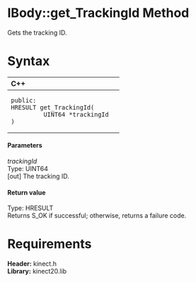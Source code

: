 IBody::get\_TrackingId Method  
=============================  

Gets the tracking ID. <span id="syntaxSection"></span>

Syntax  
======  

<table>
<colgroup>
<col width="100%" />
</colgroup>
<thead>
<tr class="header">
<th align="left">C++</th>
</tr>
</thead>
<tbody>
<tr class="odd">
<td align="left"><pre><code>public:  
HRESULT get_TrackingId(  
         UINT64 *trackingId  
)</code></pre></td>
</tr>
</tbody>
</table>

<span id="ID4EG"></span>
#### Parameters  

*trackingId*    
Type: UINT64  
[out] The tracking ID.  

<span id="ID4EP"></span>
#### Return value  

Type: HRESULT  
Returns S\_OK if successful; otherwise, returns a failure code.  

<span id="requirements"></span>

Requirements  
============  

**Header:** kinect.h  
**Library:** kinect20.lib  



<!--Please do not edit the data in the comment block below.-->
<!--
TOCTitle : get_TrackingId Method
RLTitle : IBody::get_TrackingId Method
KeywordK : get_TrackingId method
KeywordK : IBody::get_TrackingId method
KeywordF : IBody::get_TrackingId
KeywordF : get_TrackingId
KeywordF : Microsoft.Kinect.kinect.IBody.get_TrackingId(UINT64@)
KeywordA : M:Microsoft.Kinect.kinect.IBody.get_TrackingId(UINT64@)
AssetID : M:Microsoft.Kinect.kinect.IBody.get_TrackingId(UINT64@)
Locale : en-us
CommunityContent : 1
APIType : Managed
APILocation : 
APIName : Microsoft.Kinect.kinect.IBody::get_TrackingId
TargetOS : Windows
TopicType : kbSyntax
DevLang : C++
DocSet : K4Wv2
ProjType : K4Wv2Proj
Technology : Kinect for Windows
Product : Kinect for Windows SDK v2
productversion : 20
-->
